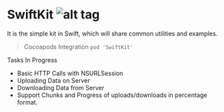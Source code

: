 # SwiftKit ![alt tag](https://github.com/ankitthakur/SwiftKit/blob/master/SwiftKit.png)
It is the simple kit in Swift, which will share common utilities and examples.

> Cocoapods Integration
```pod 'SwiftKit'```

Tasks In Progress
* Basic HTTP Calls with NSURLSession
* Uploading Data on Server
* Downloading Data from Server
* Support Chunks and Progress of uploads/downloads in percentage format.
